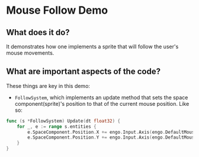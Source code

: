 # Mouse Follow Demo

## What does it do?
It demonstrates how one implements a sprite that will follow the user's mouse movements.

## What are important aspects of the code?
These things are key in this demo:

* `FollowSystem`, which implements an update method that sets the space component(sprite)'s position to that of the current mouse position. Like so:
```go
func (s *FollowSystem) Update(dt float32) {
    for _, e := range s.entities {
        e.SpaceComponent.Position.X += engo.Input.Axis(engo.DefaultMouseXAxis).Value()
        e.SpaceComponent.Position.Y += engo.Input.Axis(engo.DefaultMouseYAxis).Value()
    }
}
```
